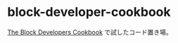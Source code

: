 # block-developer-cookbook

[The Block Developers Cookbook](https://blockdevelopercookbook.com/recipes/) で試したコード置き場。
